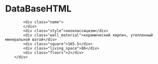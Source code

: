 # DataBaseHTML
 <div class="home whiteframe">
            
            <div class="name">
            </div>
            <div class="style">неоклассицизм</div>
            <div class="wall_material">керамический кирпич, утепленный минеральной ватой</div>
            <div class="square">165.5</div>
            <div class="living_space">86</div>
            <div class="floors">2</div>
        </div>
</div class="home whiteframe">
